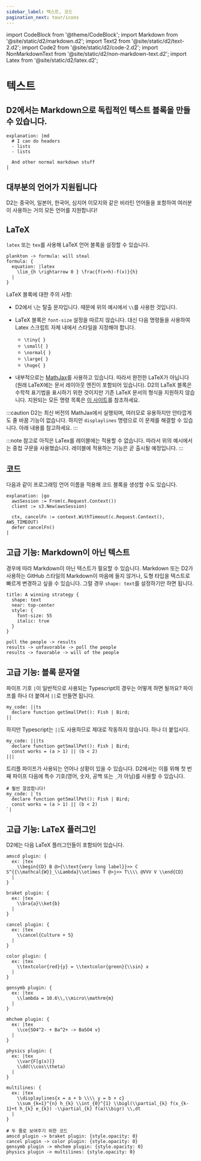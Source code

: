 ```yaml
---
sidebar_label: 텍스트, 코드
pagination_next: tour/icons
---
```


import CodeBlock from '@theme/CodeBlock';
import Markdown from '@site/static/d2/markdown.d2';
import Text2 from '@site/static/d2/text-2.d2';
import Code2 from '@site/static/d2/code-2.d2';
import NonMarkdownText from '@site/static/d2/non-markdown-text.d2';
import Latex from '@site/static/d2/latex.d2';

# 텍스트

## D2에서는 Markdown으로 독립적인 텍스트 블록을 만들 수 있습니다.

```d2
explanation: |md
  # I can do headers
  - lists
  - lists

  And other normal markdown stuff
|
```

<div style={{width: 300, margin: "0 auto"}} className="embedSVG" dangerouslySetInnerHTML={{__html: require('@site/static/img/generated/markdown.svg2')}}></div>

## 대부분의 언어가 지원됩니다

D2는 중국어, 일본어, 한국어, 심지어 이모지와 같은 비라틴 언어들을 포함하여 여러분이 사용하는 거의 모든 언어를 지원합니다!

<div className="embedSVG" dangerouslySetInnerHTML={{__html: require('@site/static/img/generated/unicode.svg2')}}></div>

## LaTeX

`latex` 또는 `tex`를 사용해 LaTeX 언어 블록을 설정할 수 있습니다.

```d2
plankton -> formula: will steal
formula: {
  equation: |latex
    \lim_{h \rightarrow 0 } \frac{f(x+h)-f(x)}{h}
  |
}
```

<div className="embedSVG" dangerouslySetInnerHTML={{__html: require('@site/static/img/generated/text-2.svg2')}}></div>

LaTeX 블록에 대한 주의 사항:

- D2에서 `\`는 탈출 문자입니다.
  때문에 위의 예시에서 `\\`를 사용한 것입니다.

- LaTeX 블록은 `font-size` 설정을 따르지 않습니다.
  대신 다음 명령들을 사용하여 Latex 스크립트 자체 내에서 스타일을 지정해야 합니다.

  - `\tiny{ }`
  - `\small{ }`
  - `\normal{ }`
  - `\large{ }`
  - `\huge{ }`

- 내부적으로는 [MathJax](https://www.mathjax.org/)를 사용하고 있습니다.
  따라서 완전한 LaTeX가 아닙니다(원래 LaTeX에는 문서 레이아웃 엔진이 포함되어 있습니다).
  D2의 LaTeX 블록은 수학적 표기법을 표시하기 위한 것이지만 기존 LaTeX 문서의 형식을 지원하지 않습니다.
  지원되는 모든 명령 목록은 [이 사이트](https://docs.mathjax.org/en/latest/input/tex/macros/index.html)를 참조하세요.

:::caution
D2는 최신 버전의 MathJax에서 실행되며, 여러모로 유용하지만 안타깝게도 줄 바꿈 기능이 없습니다.
하지만 `displaylines` 명령으로 이 문제를 해결할 수 있습니다.
아래 내용를 참고하세요.
:::

:::note
참고로 아직은 LaTex를 레이블에는 적용할 수 없습니다.
따라서 위의 예시에서는 중첩 구문을 사용했습니다.
레이블에 적용하는 기능은 곧 출시될 예정입니다.
:::

## 코드

다음과 같이 프로그래밍 언어 이름을 적용해 코드 블록을 생성할 수도 있습니다.

```d2
explanation: |go
  awsSession := From(c.Request.Context())
  client := s3.New(awsSession)

  ctx, cancelFn := context.WithTimeout(c.Request.Context(), AWS_TIMEOUT)
  defer cancelFn()
|
```

<div className="embedSVG" dangerouslySetInnerHTML={{__html: require('@site/static/img/generated/code-2.svg2')}}></div>

## 고급 기능: Markdown이 아닌 텍스트

경우에 따라 Markdown이 아닌 텍스트가 필요할 수 있습니다.
Markdown 또는 D2가 사용하는 GitHub 스타일의 Markdown이 마음에 들지 않거나, 도형 타입을 텍스트로 빠르게 변경하고 싶을 수 있습니다.
그럴 경우 `shape: text`를 설정하기만 하면 됩니다.

```d2
title: A winning strategy {
  shape: text
  near: top-center
  style: {
    font-size: 55
    italic: true
  }
}

poll the people -> results
results -> unfavorable -> poll the people
results -> favorable -> will of the people
```

<div className="embedSVG" dangerouslySetInnerHTML={{__html: require('@site/static/img/generated/non-markdown-text.svg2')}}></div>

## 고급 기능: 블록 문자열

파이프 기호 `|`이 일반적으로 사용되는 Typescript의 경우는 어떻게 하면 될까요?
파이프를 하나 더 붙여서 `||`로 만들면 됩니다.

```d2
my_code: ||ts
  declare function getSmallPet(): Fish | Bird;
||
```

하지만 Typescript는 `||`도 사용하므로 제대로 작동하지 않습니다.
하나 더 붙입시다.

```d2
my_code: |||ts
  declare function getSmallPet(): Fish | Bird;
  const works = (a > 1) || (b < 2)
|||
```

트리플 파이프가 사용되는 언어나 상황이 있을 수 있습니다.
D2에서는 이를 위해 첫 번째 파이프 다음에 특수 기호(영어, 숫자, 공백 또는 `_`가 아님)를 사용할 수 있습니다.

```d2
# 훨씬 깔끔합니다!
my_code: |`ts
  declare function getSmallPet(): Fish | Bird;
  const works = (a > 1) || (b < 2)
`|
```

## 고급 기능: LaTeX 플러그인

D2에는 다음 LaTeX 플러그인들이 포함되어 있습니다.

```d2
amscd plugin: {
  ex: |tex
    \\begin{CD} B @>{\\text{very long label}}>> C S^{{\\mathcal{W}}_\\Lambda}\\otimes T @>j>> T\\\\ @VVV V \\end{CD}
  |
}

braket plugin: {
  ex: |tex
    \\bra{a}\\ket{b}
  |
}

cancel plugin: {
  ex: |tex
    \\cancel{Culture + 5}
  |
}

color plugin: {
  ex: |tex
    \\textcolor{red}{y} = \\textcolor{green}{\\sin} x
  |
}

gensymb plugin: {
  ex: |tex
    \\lambda = 10.6\\,\\micro\\mathrm{m}
  |
}

mhchem plugin: {
  ex: |tex
    \\ce{SO4^2- + Ba^2+ -> BaSO4 v}
  |
}

physics plugin: {
  ex: |tex
    \\var{F[g(x)]}
    \\dd(\\cos\\theta)
  |
}

multilines: {
  ex: |tex
    \\displaylines{x = a + b \\\\ y = b + c}
    \\sum_{k=1}^{n} h_{k} \\int_{0}^{1} \\bigl(\\partial_{k} f(x_{k-1}+t h_{k} e_{k}) -\\partial_{k} f(a)\\bigr) \\,dt
  |
}

# 두 줄로 보여주기 위한 코드
amscd plugin -> braket plugin: {style.opacity: 0}
cancel plugin -> color plugin: {style.opacity: 0}
gensymb plugin -> mhchem plugin: {style.opacity: 0}
physics plugin -> multilines: {style.opacity: 0}
```

<div className="embedSVG" dangerouslySetInnerHTML={{__html: require('@site/static/img/generated/latex.svg2')}}></div>

